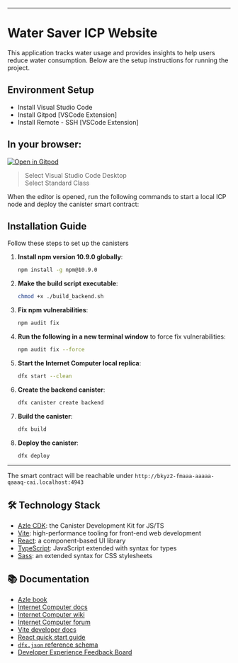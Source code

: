 --------
# Water Saver ICP Website

This application tracks water usage and provides insights to help users reduce water consumption. Below are the setup instructions for running the project.

## Environment Setup

- Install Visual Studio Code
- Install Gitpod [VSCode Extension]
- Install Remote - SSH [VSCode Extension]
 

## In your browser:

[![Open in Gitpod](https://gitpod.io/button/open-in-gitpod.svg)](https://gitpod.io/#https://github.com/Sempiiee/Hackathon/)

>  Select Visual Studio Code Desktop   
>  Select Standard Class

When the editor is opened, run the following commands to start a local ICP node and deploy the canister smart contract:


## Installation Guide

Follow these steps to set up the canisters
   
1. **Install npm version 10.9.0 globally**:

   ```bash
   npm install -g npm@10.9.0
   ```

2. **Make the build script executable**:
   ```bash
   chmod +x ./build_backend.sh
   ```

3. **Fix npm vulnerabilities**:
   ```bash
   npm audit fix
   ```

4. **Run the following in a new terminal window** to force fix vulnerabilities:
   ```bash
   npm audit fix --force
   ```

5. **Start the Internet Computer local replica**:
   ```bash
   dfx start --clean
   ```

6. **Create the backend canister**:
   ```bash
   dfx canister create backend
   ```

7. **Build the canister**:
   ```bash
   dfx build
   ```

8. **Deploy the canister**:
   ```bash
   dfx deploy
   ```

---
The smart contract will be reachable under `http://bkyz2-fmaaa-aaaaa-qaaaq-cai.localhost:4943`


## 🛠️ Technology Stack

- [Azle CDK](https://demergent-labs.github.io/azle/): the Canister Development Kit for JS/TS
- [Vite](https://vitejs.dev/): high-performance tooling for front-end web development
- [React](https://reactjs.org/): a component-based UI library
- [TypeScript](https://www.typescriptlang.org/): JavaScript extended with syntax for types
- [Sass](https://sass-lang.com/): an extended syntax for CSS stylesheets

## 📚 Documentation

- [Azle book](https://demergent-labs.github.io/azle/the_azle_book.html)
- [Internet Computer docs](https://internetcomputer.org/docs/current/developer-docs/ic-overview)
- [Internet Computer wiki](https://wiki.internetcomputer.org/)
- [Internet Computer forum](https://forum.dfinity.org/)
- [Vite developer docs](https://vitejs.dev/guide/)
- [React quick start guide](https://react.dev/learn)
- [`dfx.json` reference schema](https://internetcomputer.org/docs/current/references/dfx-json-reference/)
- [Developer Experience Feedback Board](https://dx.internetcomputer.org/)

